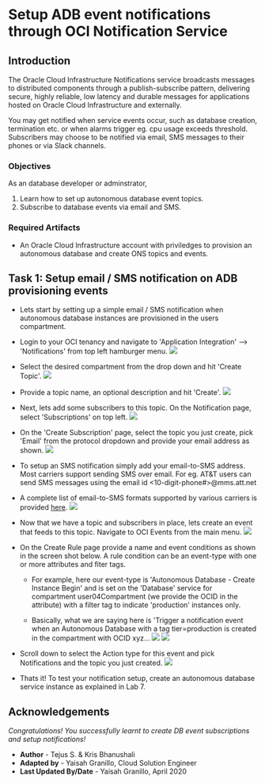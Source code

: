 # Setup ADB event notifications through OCI Notification Service

## Introduction
The Oracle Cloud Infrastructure Notifications service broadcasts messages  to distributed components through a publish-subscribe pattern, delivering secure, highly reliable, low latency and durable messages for applications hosted on Oracle Cloud Infrastructure and externally. 

You may get notified when service events occur, such as database creation, termination etc. or when alarms trigger eg. cpu usage exceeds threshold. Subscribers may choose to be notified via email, SMS messages to their phones or via Slack channels.

### Objectives
As an database developer or adminstrator,
1. Learn how to set up autonomous database event topics.
2. Subscribe to database events via email and SMS.

### Required Artifacts
- An Oracle Cloud Infrastructure account with priviledges to provision an autonomous database and create ONS topics and events.

## Task 1: Setup email / SMS notification on ADB provisioning events

- Lets start by setting up a simple email / SMS notification when autonomous database instances are provisioned in the users compartment.

- Login to your OCI tenancy and navigate to 'Application Integration' --> 'Notifications' from top left hamburger menu.
    ![](./images/navigate.png " ")

- Select the desired compartment from the drop down and hit 'Create Topic'.
    ![](./images/create_topic.png " ")

- Provide a topic name, an optional description and hit 'Create'.
    ![](./images/create_topic2.png " ")

- Next, lets add some subscribers to this topic. On the Notification page, select 'Subscriptions' on top left.
    ![](./images/subscribe.png " ")

- On the 'Create Subscription' page, select the topic you just create, pick 'Email' from the protocol dropdown and provide your email address as shown.
    ![](./images/subscribe2.png " ")

- To setup an SMS notification simply add your email-to-SMS address. Most carriers support sending SMS over email. For eg. AT&T users can send SMS messages using the email id <10-digit-phone#>@mms.att.net

- A complete list of email-to-SMS formats supported by various carriers is provided [here](https://avtech.com/articles/138/list-of-email-to-sms-addresses/).
    ![](./images/sms.png " ")

- Now that we have a topic and subscribers in place, lets create an event that feeds to this topic. Navigate to OCI Events from the main menu.
    ![](./images/events1.png " ")

- On the Create Rule page provide a name and event conditions as shown in the screen shot below. A rule condition can be an event-type with one or more attributes and fiter tags. 

    - For example, here our event-type is 'Autonomous Database - Create Instance Begin' and is set on the 'Database' service for compartment user04Compartment (we provide the OCID in the attribute) with a filter tag to indicate 'production' instances only.

    - Basically, what we are saying here is 'Trigger a notification event when an Autonomous Database with a tag tier=production is created in the compartment with OCID xyz...
      ![](./images/events2.png " ")
      ![](./images/events3.png " ")

- Scroll down to select the Action type for this event and pick Notifications and the topic you just created.
    ![](./images/events4.png " ")

- Thats it! To test your notification setup, create an autonomous database service instance as explained in Lab 7.

## Acknowledgements
*Congratulations! You successfully learnt to create DB event subscriptions and setup notifications!*

- **Author** - Tejus S. & Kris Bhanushali
- **Adapted by** -  Yaisah Granillo, Cloud Solution Engineer
- **Last Updated By/Date** - Yaisah Granillo, April 2020


